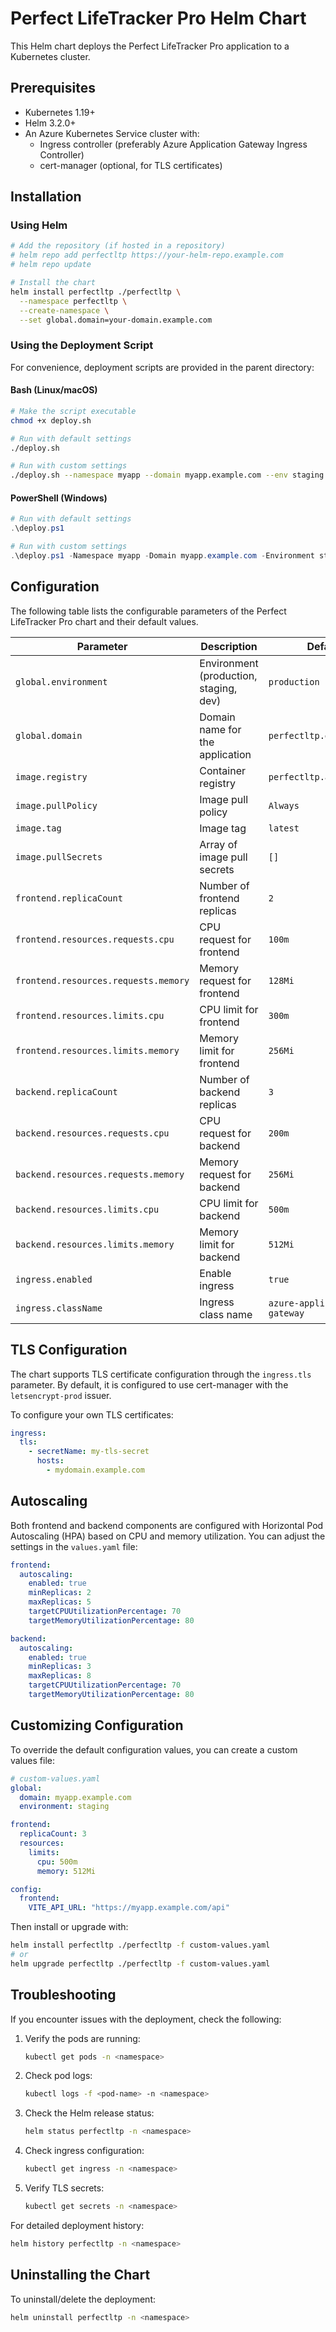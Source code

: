 # Perfect LifeTracker Pro Helm Chart

This Helm chart deploys the Perfect LifeTracker Pro application to a Kubernetes cluster.

## Prerequisites

- Kubernetes 1.19+
- Helm 3.2.0+
- An Azure Kubernetes Service cluster with:
  - Ingress controller (preferably Azure Application Gateway Ingress Controller)
  - cert-manager (optional, for TLS certificates)

## Installation

### Using Helm

```bash
# Add the repository (if hosted in a repository)
# helm repo add perfectltp https://your-helm-repo.example.com
# helm repo update

# Install the chart
helm install perfectltp ./perfectltp \
  --namespace perfectltp \
  --create-namespace \
  --set global.domain=your-domain.example.com
```

### Using the Deployment Script

For convenience, deployment scripts are provided in the parent directory:

#### Bash (Linux/macOS)

```bash
# Make the script executable
chmod +x deploy.sh

# Run with default settings
./deploy.sh

# Run with custom settings
./deploy.sh --namespace myapp --domain myapp.example.com --env staging --tag v1.0.0
```

#### PowerShell (Windows)

```powershell
# Run with default settings
.\deploy.ps1

# Run with custom settings
.\deploy.ps1 -Namespace myapp -Domain myapp.example.com -Environment staging -ImageTag v1.0.0
```

## Configuration

The following table lists the configurable parameters of the Perfect LifeTracker Pro chart and their default values.

| Parameter                         | Description                                        | Default                     |
|-----------------------------------|----------------------------------------------------|----------------------------- |
| `global.environment`              | Environment (production, staging, dev)             | `production`                |
| `global.domain`                   | Domain name for the application                    | `perfectltp.example.com`    |
| `image.registry`                  | Container registry                                 | `perfectltp.azurecr.io`     |
| `image.pullPolicy`                | Image pull policy                                  | `Always`                    |
| `image.tag`                       | Image tag                                          | `latest`                    |
| `image.pullSecrets`               | Array of image pull secrets                        | `[]`                        |
| `frontend.replicaCount`           | Number of frontend replicas                        | `2`                         |
| `frontend.resources.requests.cpu` | CPU request for frontend                           | `100m`                      |
| `frontend.resources.requests.memory` | Memory request for frontend                      | `128Mi`                     |
| `frontend.resources.limits.cpu`   | CPU limit for frontend                             | `300m`                      |
| `frontend.resources.limits.memory` | Memory limit for frontend                          | `256Mi`                     |
| `backend.replicaCount`            | Number of backend replicas                         | `3`                         |
| `backend.resources.requests.cpu`  | CPU request for backend                            | `200m`                      |
| `backend.resources.requests.memory` | Memory request for backend                        | `256Mi`                     |
| `backend.resources.limits.cpu`    | CPU limit for backend                              | `500m`                      |
| `backend.resources.limits.memory` | Memory limit for backend                           | `512Mi`                     |
| `ingress.enabled`                 | Enable ingress                                     | `true`                      |
| `ingress.className`               | Ingress class name                                 | `azure-application-gateway` |

## TLS Configuration

The chart supports TLS certificate configuration through the `ingress.tls` parameter. By default, it is configured to use cert-manager with the `letsencrypt-prod` issuer.

To configure your own TLS certificates:

```yaml
ingress:
  tls:
    - secretName: my-tls-secret
      hosts:
        - mydomain.example.com
```

## Autoscaling

Both frontend and backend components are configured with Horizontal Pod Autoscaling (HPA) based on CPU and memory utilization. You can adjust the settings in the `values.yaml` file:

```yaml
frontend:
  autoscaling:
    enabled: true
    minReplicas: 2
    maxReplicas: 5
    targetCPUUtilizationPercentage: 70
    targetMemoryUtilizationPercentage: 80

backend:
  autoscaling:
    enabled: true
    minReplicas: 3
    maxReplicas: 8
    targetCPUUtilizationPercentage: 70
    targetMemoryUtilizationPercentage: 80
```

## Customizing Configuration

To override the default configuration values, you can create a custom values file:

```yaml
# custom-values.yaml
global:
  domain: myapp.example.com
  environment: staging

frontend:
  replicaCount: 3
  resources:
    limits:
      cpu: 500m
      memory: 512Mi

config:
  frontend:
    VITE_API_URL: "https://myapp.example.com/api"
```

Then install or upgrade with:

```bash
helm install perfectltp ./perfectltp -f custom-values.yaml
# or
helm upgrade perfectltp ./perfectltp -f custom-values.yaml
```

## Troubleshooting

If you encounter issues with the deployment, check the following:

1. Verify the pods are running:
   ```bash
   kubectl get pods -n <namespace>
   ```

2. Check pod logs:
   ```bash
   kubectl logs -f <pod-name> -n <namespace>
   ```

3. Check the Helm release status:
   ```bash
   helm status perfectltp -n <namespace>
   ```

4. Check ingress configuration:
   ```bash
   kubectl get ingress -n <namespace>
   ```

5. Verify TLS secrets:
   ```bash
   kubectl get secrets -n <namespace>
   ```

For detailed deployment history:
```bash
helm history perfectltp -n <namespace>
```

## Uninstalling the Chart

To uninstall/delete the deployment:

```bash
helm uninstall perfectltp -n <namespace>
``` 